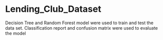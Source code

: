 # Lending_Club_Dataset
Decision Tree and Random Forest model were used to train and test the data set. Classification report and confusion matrix were used to evaluate the model
